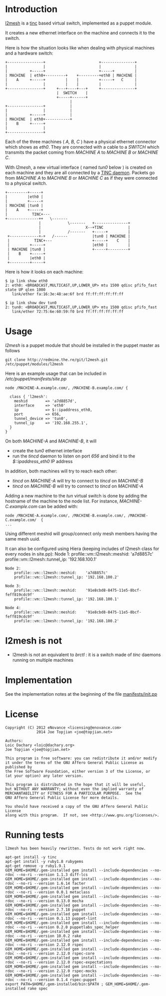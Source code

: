 <!-- -*- mode: markdown -*- -->
Introduction
============

[l2mesh](http://redmine.the.re/projects/l2mesh "l2mesh") is a
[tinc](http://www.tinc-vpn.org/ "tinc") based virtual switch,
implemented as a puppet module.

It creates a new ethernet interface on the machine and connects it to
the switch.

Here is how the situation looks like when dealing with physical
machines and a hardware switch:


    +----------------+                        +---------------+
    |                |                        |               |
    |          +-----+                        +-----+         |
    | MACHINE  | eth0+---------+    +---------+eth0 | MACHINE |
    |    A     +-----+         |    |         +-----+   C     |
    |                |         |    |         |               |
    +----------------+     +---+----+---+     +---------------+
                           |  SWITCH    |
                           +-----+------+
                                 |
    +----------------+           |
    |                |           |
    |          +-----+           |
    | MACHINE  | eth0+-----------+
    |    B     +-----+
    |                |
    +----------------+

Each of the three machines ( *A, B, C* ) have a physical ethernet
connector which shows as *eth0*. They are connected with a cable to a
*SWITCH* which transmits the packet coming from *MACHINE A* to *MACHINE B*
or *MACHINE C*.

With *l2mesh*, a new virtual interface ( named *tun0* below ) is
created on each machine and they are all connected by a [TINC daemon](http://www.tinc-vpn.org/).
Packets go from *MACHINE A* to *MACHINE B* or *MACHINE C* as if they were
connected to a physical switch.

    +---------+-----+
    |         |eth0 |
    |         +-----+
    | MACHINE |tun0 |
    |    A    +-----+
    |           TINC+---
    +--------------++   \-------
                   |            \-------   +---------------+
                   |                    X--+TINC           |
                   |            /-------   +-----+         |
     +-------------+-+   /------           |tun0 | MACHINE |
     |           TINC+---                  +-----+    C    |
     |         +-----+                     |eth0 |         |
     | MACHINE |tun0 |                     +-----+---------+
     |    B    +-----+
     |         |eth0 |
     +---------+-----+

Here is how it looks on each machine:

    $ ip link show eth0
    2: eth0: <BROADCAST,MULTICAST,UP,LOWER_UP> mtu 1500 qdisc pfifo_fast state UP qlen 1000
       link/ether fa:16:3e:48:ae:6f brd ff:ff:ff:ff:ff:ff

    $ ip link show dev tun0
    2: tun0: <BROADCAST,MULTICAST,UP,LOWER_UP> mtu 1500 qdisc pfifo_fast
       link/ether 72:75:6e:60:59:f0 brd ff:ff:ff:ff:ff:ff

Usage
=====

*l2mesh* is a puppet module that should be installed in the puppet master as follows

    git clone http://redmine.the.re/git/l2mesh.git /etc/puppet/modules/l2mesh

Here is an example usage that can be included in */etc/puppet/manifests/site.pp*

    node /MACHINE-A.example.com/, /MACHINE-B.example.com/ {

      class { 'l2mesh':
        meshid        => 'a7d8857d',
        interface     => 'eth0'
        ip            => $::ipaddress_eth0,
        port          => 656,
        tunnel_device => 'tun0',
        tunnel_ip     => '192.168.255.1',
      }
    }

On both *MACHINE-A* and *MACHINE-B*, it will

* create the *tun0* ethernet interface
* run the *tincd* daemon to listen on port *656* and
  bind it to the *$::ipaddress_eth0* IP address

In addition, both machines will try to reach each other:

* *tincd* on *MACHINE-A* will try to connect to *tincd* on *MACHINE-B*
* *tincd* on *MACHINE-B* will try to connect to *tincd* on *MACHINE-A*

Adding a new machine to the *tun* virtual switch is done by adding the
hostname of the machine to the node list. For instance,
*MACHINE-C.example.com* can be added with:

    node /MACHINE-A.example.com/, /MACHINE-B.example.com/, /MACHINE-C.example.com/  {
    ...


Using different meshid will group/connect only mesh members having the same mesh uuid.

It can also be configured using Hiera (keeping includes of l2mesh class for every nodes in site.pp):
    Node 1:
        profile::vm::l2mesh::meshid:    'a7d8857c'
        profile::vm::l2mesh::tunnel_ip: '192.168.100.1'

    Node 2:
        profile::vm::l2mesh::meshid:    'a7d8857c'
        profile::vm::l2mesh::tunnel_ip: '192.168.100.2'

    Node 3:
        profile::vm::l2mesh::meshid:    '91e8cbd8-8475-11e5-8bcf-feff819cdc9f'
        profile::vm::l2mesh::tunnel_ip: '192.168.100.1'

    Node 4:
        profile::vm::l2mesh::meshid:    '91e8cbd8-8475-11e5-8bcf-feff819cdc9f'
        profile::vm::l2mesh::tunnel_ip: '192.168.100.2'


l2mesh is not
=============

* l2mesh is not an equivalent to *brctl* : it is a switch made of *tinc* daemons running on multiple machines

Implementation
==============

See the implementation notes at the beginning of the file [manifests/init.pp](http://redmine.the.re/projects/l2mesh/repository/revisions/master/entry/manifests/init.pp "manifests/init.pp")

License
=======

    Copyright (C) 2012 eNovance <licensing@enovance.com>
                  2014 Joe Topjian <joe@topjian.net>

	Authors:
    Loic Dachary <loic@dachary.org>
    Joe Topjian <joe@topjian.net>

    This program is free software: you can redistribute it and/or modify
    it under the terms of the GNU Affero General Public License as published by
    the Free Software Foundation, either version 3 of the License, or
    (at your option) any later version.

    This program is distributed in the hope that it will be useful,
    but WITHOUT ANY WARRANTY; without even the implied warranty of
    MERCHANTABILITY or FITNESS FOR A PARTICULAR PURPOSE.  See the
    GNU Affero General Public License for more details.

    You should have received a copy of the GNU Affero General Public License
    along with this program.  If not, see <http://www.gnu.org/licenses/>.


Running tests
=============

    l2mesh has been heavily rewritten. Tests do not work right now.

    apt-get install -y tinc
    apt-get install -y ruby1.8 rubygems
    apt-get remove -y ruby1.9.1
    GEM_HOME=$HOME/.gem-installed gem install --include-dependencies --no-rdoc --no-ri --version 1.1.3 diff-lcs
    GEM_HOME=$HOME/.gem-installed gem install --include-dependencies --no-rdoc --no-ri --version 1.6.14 facter
    GEM_HOME=$HOME/.gem-installed gem install --include-dependencies --no-rdoc --no-ri --version 0.0.1 metaclass
    GEM_HOME=$HOME/.gem-installed gem install --include-dependencies --no-rdoc --no-ri --version 0.13.0 mocha
    GEM_HOME=$HOME/.gem-installed gem install --include-dependencies --no-rdoc --no-ri --version 2.7.18 puppet
    GEM_HOME=$HOME/.gem-installed gem install --include-dependencies --no-rdoc --no-ri --version 0.1.13 puppet-lint
    GEM_HOME=$HOME/.gem-installed gem install --include-dependencies --no-rdoc --no-ri --version 0.2.0 puppetlabs_spec_helper
    GEM_HOME=$HOME/.gem-installed gem install --include-dependencies --no-rdoc --no-ri --version 10.0.2 rake
    GEM_HOME=$HOME/.gem-installed gem install --include-dependencies --no-rdoc --no-ri --version 2.12.0 rspec
    GEM_HOME=$HOME/.gem-installed gem install --include-dependencies --no-rdoc --no-ri --version 2.12.0 rspec-core
    GEM_HOME=$HOME/.gem-installed gem install --include-dependencies --no-rdoc --no-ri --version 2.12.0 rspec-expectations
    GEM_HOME=$HOME/.gem-installed gem install --include-dependencies --no-rdoc --no-ri --version 2.12.0 rspec-mocks
    GEM_HOME=$HOME/.gem-installed gem install --include-dependencies --no-rdoc --no-ri --version 0.1.4 rspec-puppet
    export PATH=$HOME/.gem-installed/bin:$PATH ; GEM_HOME=$HOME/.gem-installed rake spec
